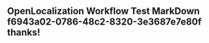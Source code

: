 <properties
ms.topic="hero-topic"
ms.test1="hero-topic"
ms.test2="test"/>

## OpenLocalization Workflow Test MarkDown f6943a02-0786-48c2-8320-3e3687e7e80f thanks!
